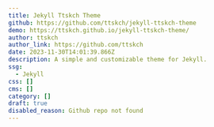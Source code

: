 ```yaml
---
title: Jekyll Ttskch Theme
github: https://github.com/ttskch/jekyll-ttskch-theme
demo: https://ttskch.github.io/jekyll-ttskch-theme/
author: ttskch
author_link: https://github.com/ttskch
date: 2023-11-30T14:01:39.866Z
description: A simple and customizable theme for Jekyll.
ssg:
  - Jekyll
css: []
cms: []
category: []
draft: true
disabled_reason: Github repo not found
---
```

